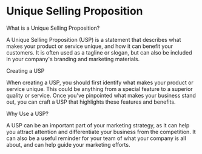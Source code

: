 # Unique Selling Proposition

What is a Unique Selling Proposition?

A Unique Selling Proposition (USP) is a statement that describes what makes your product or service unique, and how it can benefit your customers. It is often used as a tagline or slogan, but can also be included in your company's branding and marketing materials.

Creating a USP

When creating a USP, you should first identify what makes your product or service unique. This could be anything from a special feature to a superior quality or service. Once you've pinpointed what makes your business stand out, you can craft a USP that highlights these features and benefits.

Why Use a USP?

A USP can be an important part of your marketing strategy, as it can help you attract attention and differentiate your business from the competition. It can also be a useful reminder for your team of what your company is all about, and can help guide your marketing efforts.
